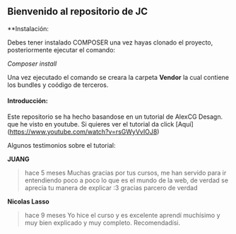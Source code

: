 ## Bienvenido al repositorio de JC

\*\*Instalación:

Debes tener instalado COMPOSER una vez hayas clonado el proyecto, posteriormente ejecutar el comando:

_Composer install_

Una vez ejecutado el comando se creara la carpeta **Vendor** la cual contiene los bundles y coódigo de terceros.

#### Introducción:

Este repositorio se ha hecho basandose en un tutorial de AlexCG Desagn. que he visto en youtube. Si quieres ver el tutorial da click [Aquí]
(https://www.youtube.com/watch?v=rsGWyVvIOJ8)

Algunos testimonios sobre el tutorial:

**JUANG**

> hace 5 meses
> Muchas gracias por tus cursos, me han servido para ir entendiendo poco a poco lo que es el mundo de la web, de verdad se aprecia tu manera de explicar :3 gracias parcero de verdad

**Nicolas Lasso**

> hace 9 meses
> Yo hice el curso y es excelente aprendí muchísimo y muy bien explicado y muy completo. Recomendadísi.
